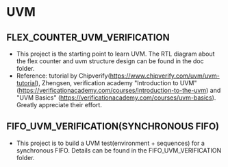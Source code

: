 # UVM
## FLEX_COUNTER_UVM_VERIFICATION
   - This project is the starting point to learn UVM. The RTL diagram about the flex counter and uvm structure design can be found in the doc folder.
   - Reference: tutorial by Chipverify(https://www.chipverify.com/uvm/uvm-tutorial), Zhengsen, verification academy "Introduction to UVM" (https://verificationacademy.com/courses/introduction-to-the-uvm) and "UVM Basics" (https://verificationacademy.com/courses/uvm-basics). Greatly appreciate their effort. 

## FIFO_UVM_VERIFICATION(SYNCHRONOUS FIFO)
   - This project is to build a UVM test(environment + sequences) for a synchronous FIFO. Details can be found in the FIFO_UVM_VERIFICATION folder.

